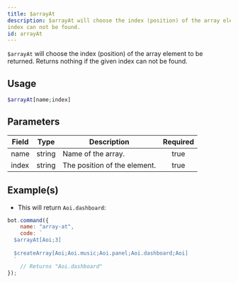 ```yaml
---
title: $arrayAt
description: $arrayAt will choose the index (position) of the array element to be returned. Returns nothing if the given
index can not be found.
id: arrayAt
---
```


`$arrayAt` will choose the index (position) of the array element to be returned. Returns nothing if the given index can
not
be found.

## Usage

```php
$arrayAt[name;index]
```

## Parameters

| Field | Type   | Description                  | Required |
| ----- | ------ | ---------------------------- | :------: |
| name  | string | Name of the array.           |   true   |
| index | string | The position of the element. |   true   |

## Example(s)

- This will return `Aoi.dashboard`:

```javascript
bot.command({
    name: "array-at",
    code: `
  $arrayAt[Aoi;3]
  
  $createArray[Aoi;Aoi.music;Aoi.panel;Aoi.dashboard;Aoi]
  `
    // Returns "Aoi.dashboard"
});
```
